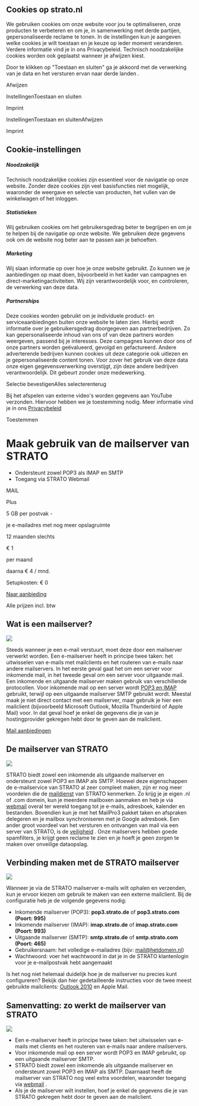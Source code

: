 ## Cookies op strato.nl

We gebruiken cookies om onze website voor jou te optimaliseren, onze producten te verbeteren en om je, in samenwerking met derde partijen, gepersonaliseerde reclame te tonen. In de
instellingen
kun je aangeven welke cookies je wilt toestaan en je keuze op ieder moment veranderen. Verdere informatie vind je in ons
Privacybeleid.
Technisch noodzakelijke cookies worden ook geplaatst wanneer je
afwijzen kiest.

Door te klikken op
"Toestaan en sluiten"
ga je akkoord met de verwerking van je data en het versturen ervan naar derde landen
.


Afwijzen

InstellingenToestaan en sluiten

Imprint

InstellingenToestaan en sluitenAfwijzen

Imprint

## Cookie-instellingen

##### Noodzakelijk

Technisch noodzakelijke cookies zijn essentieel voor de navigatie op onze website. Zonder deze cookies zijn veel basisfuncties niet mogelijk, waaronder de weergave en selectie van producten, het vullen van de winkelwagen of het inloggen.

##### Statistieken

Wij gebruiken cookies om het gebruikersgedrag beter te begrijpen en om je te helpen bij de navigatie op onze website. We gebruiken deze gegevens ook om de website nog beter aan te passen aan je behoeften.

##### Marketing

Wij slaan informatie op over hoe je onze website gebruikt. Zo kunnen we je aanbiedingen op maat doen, bijvoorbeeld in het kader van campagnes en direct-marketingactiviteiten. Wij zijn verantwoordelijk voor, en controleren, de verwerking van deze data.

##### Partnerships

Deze cookies worden gebruikt om je individuele product- en serviceaanbiedingen buiten onze website te laten zien. Hierbij wordt informatie over je gebruikersgedrag doorgegeven aan partnerbedrijven. Zo kan gepersonaliseerde inhoud van ons of van deze partners worden weergeven, passend bij je interesses. Deze campagnes kunnen door ons of onze partners worden geëvalueerd, gevolgd en gefactureerd. Andere adverterende bedrijven kunnen cookies uit deze categorie ook uitlezen en je gepersonaliseerde content tonen. Voor zover het gebruik van deze data onze eigen gegevensverwerking overstijgt, zijn deze andere bedrijven verantwoordelijk. Dit gebeurt zonder onze medewerking.

Selectie bevestigenAlles selecterenterug

Bij het afspelen van externe video's worden gegevens aan YouTube verzonden. Hiervoor hebben we je toestemming nodig. Meer informatie vind je in ons
[Privacybeleid](https://www.strato.nl/privacybeleid/)

Toestemmen

# Maak gebruik van de mailserver van STRATO

- Ondersteunt zowel POP3 als IMAP en SMTP
- Toegang via STRATO Webmail

MAIL

Plus

5 GB per postvak -

je e-mailadres met nog meer opslagruimte

12 maanden slechts

€ 1

per maand

daarna € 4 / mnd.

Setupkosten: € 0

[Naar aanbieding](https://www.strato.nl/mail/)

Alle prijzen incl. btw

## Wat is een mailserver?

![](https://www.strato.nl/_assets/img/seo/nl/mail-server.svg)

Steeds wanneer je een e-mail verstuurt, moet deze door een mailserver verwerkt worden. Een e-mailserver heeft in principe twee taken: het uitwisselen van e-mails met mailclients en het routeren van e-mails naar andere mailservers. In het eerste geval gaat het om een server voor inkomende mail, in het tweede geval om een server voor uitgaande mail. Een inkomende en uitgaande mailserver maken gebruik van verschillende protocollen. Voor inkomende mail op een server wordt [POP3 en IMAP](https://www.strato.nl/mail/imap-of-pop/) gebruikt, terwijl op een uitgaande mailserver SMTP gebruikt wordt. Meestal maak je niet direct contact met een mailserver, maar gebruik je hier een mailclient (bijvoorbeeld Microsoft Outlook, Mozilla Thunderbird of Apple Mail) voor. In dat geval hoef je enkel de gegevens die je van je hostingprovider gekregen hebt door te geven aan de mailclient.

[Mail aanbiedingen](https://www.strato.nl/mail/)

## De mailserver van STRATO

![](https://www.strato.nl/_assets/img/seo/nl/mail-vergelijken.svg)

STRATO biedt zowel een inkomende als uitgaande mailserver en ondersteunt zowel POP3 en IMAP als SMTP. Hoewel deze eigenschappen de e-mailservice van STRATO al zeer compleet maken, zijn er nog meer voordelen die de [maildienst](https://www.strato.nl/mail/email-hosting/) van STRATO kenmerken. Zo krijg je je eigen .nl of .com domein, kun je meerdere mailboxen aanmaken en heb je via [webmail](https://www.strato.nl/mail/webmail/) overal ter wereld toegang tot je e-mails, adresboek, kalender en bestanden. Bovendien kun je met het MailPro3 pakket taken en afspraken delegeren en je mailbox synchroniseren met je Google adresboek. Een ander groot voordeel van het versturen en ontvangen van mail via een server van STRATO, is de [veiligheid](https://www.strato.nl/mail/veilig-mailen/) . Onze mailservers hebben goede spamfilters, je krijgt geen reclame te zien en je hoeft je geen zorgen te maken over onveilige dataopslag.

## Verbinding maken met de STRATO mailserver

![](https://www.strato.nl/_assets/img/seo/nl/mail-adres.svg)

Wanneer je via de STRATO mailserver e-mails wilt ophalen en verzenden, kun je ervoor kiezen om gebruik te maken van een externe mailclient. Bij de configuratie heb je de volgende gegevens nodig:

- Inkomende mailserver (POP3): **pop3.strato.de** of **pop3.strato.com (Poort: 995)**
- Inkomende mailserver (IMAP): **imap.strato.de** of **imap.strato.com (Poort: 993)**
- Uitgaande mailserver (SMTP): **smtp.strato.de** of **smtp.strato.com (Poort: 465)**
- Gebruikersnaam: het volledige e-mailadres (bijv: mail@hetdomein.nl)
- Wachtwoord: voer het wachtwoord in dat je in de STRATO klantenlogin voor je e-mailpostvak hebt aangemaakt

Is het nog niet helemaal duidelijk hoe je de mailserver nu precies kunt configureren? Bekijk dan hier gedetailleerde instructies voor de twee meest gebruikte mailclients: [Outlook 2010](https://www.strato.nl/faq/mail/hoe-kan-ik-mijn-strato-e-mailadres-in-een-extern-e-mailprogramma-gebruiken/) en Apple Mail.

## Samenvatting: zo werkt de mailserver van STRATO

![](https://www.strato.nl/_assets/img/seo/nl/conclusie-checklist.svg)

- Een e-mailserver heeft in principe twee taken: het uitwisselen van e-mails met clients en het routeren van e-mails naar andere mailservers.
- Voor inkomende mail op een server wordt POP3 en IMAP gebruikt, op een uitgaande mailserver SMTP.
- STRATO biedt zowel een inkomende als uitgaande mailserver en ondersteunt zowel POP3 en IMAP als SMTP. Daarnaast heeft de mailserver van STRATO nog veel extra voordelen, waaronder toegang via [webmail](https://www.strato.nl/mail/inloggen-strato-webmail/) .
- Als je de mailserver wilt instellen, hoef je enkel de gegevens die je van STRATO gekregen hebt door te geven aan de mailclient.